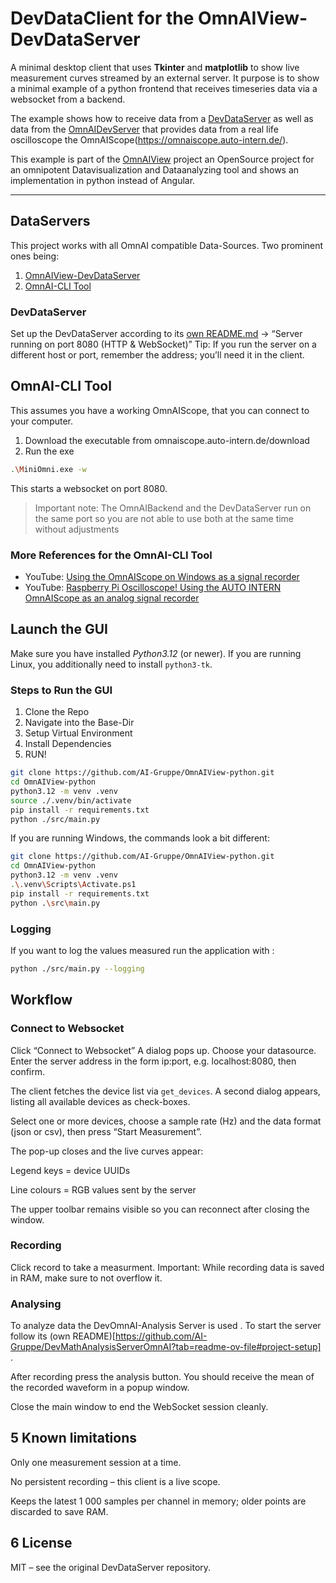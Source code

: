 # DevDataClient for the **OmnAIView-DevDataServer**

A minimal desktop client that uses **Tkinter** and **matplotlib** to show live measurement curves streamed by an external server.
It purpose is to show a minimal example of a python frontend that receives timeseries data via a websocket from a backend.

The example shows how to receive data from a [DevDataServer](https://github.com/AI-Gruppe/OmnAIView-DevDataServer) as well as data from the [OmnAIDevServer](https://github.com/AI-Gruppe/OmnAIScope-DataServer) that provides data from a real life oscilloscope the OmnAIScope(https://omnaiscope.auto-intern.de/).

This example is part of the [OmnAIView](https://github.com/AI-Gruppe/OmnAIView) project an OpenSource project for an omnipotent Datavisualization and Dataanalyzing tool and shows an implementation in python instead of Angular. 

---
## DataServers
This project works with all OmnAI compatible Data-Sources. 
Two prominent ones being:
1) [OmnAIView-DevDataServer](https://github.com/AI-Gruppe/OmnAIView-DevDataServer)
2) [OmnAI-CLI Tool](omnaiscope.auto-intern.de/download)

### DevDataServer
Set up the DevDataServer according to its [own README.md](https://github.com/AI-Gruppe/OmnAIView-DevDataServer/blob/master/README.md)
 → “Server running on port 8080 (HTTP & WebSocket)”
Tip: If you run the server on a different host or port, remember the address; you’ll need it in the client.

## OmnAI-CLI Tool
This assumes you have a working OmnAIScope, that you can connect to your computer.
1) Download the executable from omnaiscope.auto-intern.de/download
2) Run the exe 
``` bash 
.\MiniOmni.exe -w 
```

This starts a websocket on port 8080. 

> Important note: The OmnAIBackend and the DevDataServer run on the same port so you are not able to use both at the same time without adjustments 
### More References for the OmnAI-CLI Tool
* YouTube: [Using the OmnAIScope on Windows as a signal recorder](https://www.youtube.com/watch?v=0I5KWNq08IA)
* YouTube: [Raspberry Pi Oscilloscope! Using the AUTO INTERN OmnAIScope as an analog signal recorder](https://www.youtube.com/watch?v=xMsWKSsuCRk)

## Launch the GUI
Make sure you have installed *Python3.12* (or newer). If you are running Linux, you additionally need to install `python3-tk`.

### Steps to Run the GUI
1) Clone the Repo
2) Navigate into the Base-Dir
3) Setup Virtual Environment
4) Install Dependencies
5) RUN!

``` bash
git clone https://github.com/AI-Gruppe/OmnAIView-python.git
cd OmnAIView-python
python3.12 -m venv .venv
source ./.venv/bin/activate
pip install -r requirements.txt
python ./src/main.py
```

If you are running Windows, the commands look a bit different:
```sh
git clone https://github.com/AI-Gruppe/OmnAIView-python.git
cd OmnAIView-python
python3.12 -m venv .venv
.\.venv\Scripts\Activate.ps1
pip install -r requirements.txt
python .\src\main.py
```

### Logging 

If you want to log the values measured run the application with : 
```sh
python ./src/main.py --logging
```


## Workflow 
### Connect to Websocket 
Click “Connect to Websocket”
A dialog pops up. Choose your datasource. Enter the server address in the form ip:port, e.g. localhost:8080, then confirm.

The client fetches the device list via `get_devices`.
A second dialog appears, listing all available devices as check-boxes.

Select one or more devices, choose a sample rate (Hz) and the data format (json or csv), then press “Start Measurement”.

The pop-up closes and the live curves appear:

Legend keys = device UUIDs

Line colours = RGB values sent by the server

The upper toolbar remains visible so you can reconnect after closing the window.

### Recording 

Click record to take a measurment. Important: While recording data is saved in RAM, make sure to not overflow it.

### Analysing 
To analyze data the DevOmnAI-Analysis Server is used . To start the server follow its (own README)[https://github.com/AI-Gruppe/DevMathAnalysisServerOmnAI?tab=readme-ov-file#project-setup] . 

After recording press the analysis button. You should receive the mean of the recorded waveform in a popup window. 

Close the main window to end the WebSocket session cleanly.

## 5 Known limitations
Only one measurement session at a time.

No persistent recording – this client is a live scope.

Keeps the latest 1 000 samples per channel in memory; older points are discarded to save RAM.

## 6 License
MIT – see the original DevDataServer repository.

